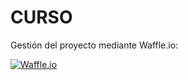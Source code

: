 # CURSO

Gestión del proyecto mediante Waffle.io:

[![Waffle.io](https://badge.waffle.io/hamfree/CURSO.svg?columns=all)](https://waffle.io/hamfree/CURSO) 
